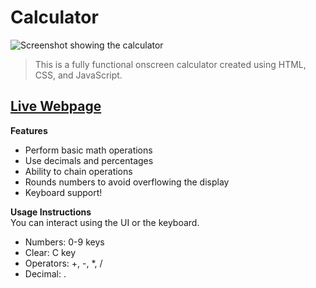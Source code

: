 
# Calculator

![Screenshot showing the calculator](https://i.gyazo.com/675330933d744f9ffe3734657e530ede.png)

> This is a fully functional onscreen calculator created using HTML, CSS, and JavaScript.

## [Live Webpage](https://st4ven.github.io/calculator/)

**Features**
- Perform basic math operations
- Use decimals and percentages
- Ability to chain operations
- Rounds numbers to avoid overflowing the display
- Keyboard support!

**Usage Instructions** <br />
You can interact using the UI or the keyboard.
- Numbers: 0-9 keys
- Clear: C key
- Operators: +, -, *, /
- Decimal: .